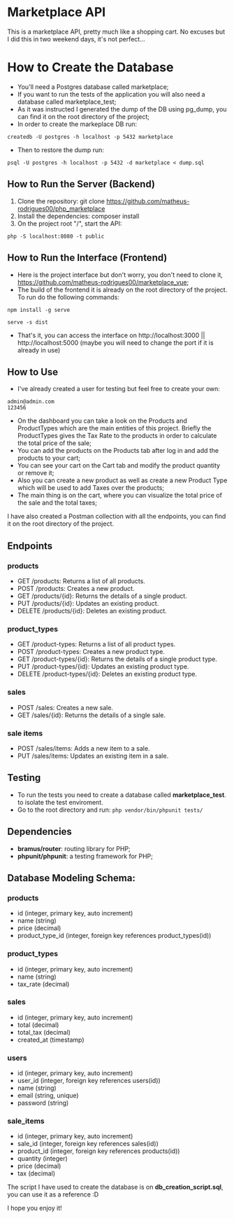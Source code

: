# Marketplace API
This is a marketplace API, pretty much like a shopping cart. No excuses but I did this in two weekend days, it's not perfect...

# How to Create the Database
- You'll need a Postgres database called marketplace;
- If you want to run the tests of the application you will also need a database called marketplace_test;
- As it was instructed I generated the dump of the DB using pg_dump, you can find it on the root directory of the project;
- In order to create the markeplace DB run:
```
createdb -U postgres -h localhost -p 5432 marketplace
```
- Then to restore the dump run:
```
psql -U postgres -h localhost -p 5432 -d marketplace < dump.sql
```

## How to Run the Server (Backend)
1. Clone the repository: git clone https://github.com/matheus-rodrigues00/php_marketplace
2. Install the dependencies: composer install
3. On the project root "/", start the API: 
```
php -S localhost:8080 -t public
```

## How to Run the Interface (Frontend)
- Here is the project interface but don't worry, you don't need to clone it, https://github.com/matheus-rodrigues00/marketplace_vue;
- The build of the frontend it is already on the root directory of the project. To run do the following commands:
```
npm install -g serve
``` 
```
serve -s dist
```
- That's it, you can access the interface on http://localhost:3000 || http://localhost:5000 (maybe you will need to change the port if it is already in use)

## How to Use
- I've already created a user for testing but feel free to create your own: 
```
admin@admin.com
123456
```
- On the dashboard you can take a look on the Products and ProductTypes which are the main entities of this project. Briefly the ProductTypes gives the Tax Rate to the products in order to calculate the total price of the sale;
- You can add the products on the Products tab after log in and add the products to your cart;
- You can see your cart on the Cart tab and modify the product quantity or remove it;
- Also you can create a new product as well as create a new Product Type which will be used to add Taxes over the products;
- The main thing is on the cart, where you can visualize the total price of the sale and the total taxes;

I have also created a Postman collection with all the endpoints, you can find it on the root directory of the project.

## Endpoints
### products
- GET /products: Returns a list of all products.
- POST /products: Creates a new product.
- GET /products/{id}: Returns the details of a single product.
- PUT /products/{id}: Updates an existing product.
- DELETE /products/{id}: Deletes an existing product.

### product_types
- GET /product-types: Returns a list of all product types.
- POST /product-types: Creates a new product type.
- GET /product-types/{id}: Returns the details of a single product type.
- PUT /product-types/{id}: Updates an existing product type.
- DELETE /product-types/{id}: Deletes an existing product type.

### sales
- POST /sales: Creates a new sale.
- GET /sales/{id}: Returns the details of a single sale.

### sale items
- POST /sales/items: Adds a new item to a sale.
- PUT /sales/items: Updates an existing item in a sale.

## Testing
- To run the tests you need to create a database called **marketplace_test**. to isolate the test enviroment.
- Go to the root directory and run:
```php vendor/bin/phpunit tests/```

## Dependencies
- **bramus/router**: routing library for PHP;
- **phpunit/phpunit**: a testing framework for PHP;

## Database Modeling Schema:
### products
- id (integer, primary key, auto increment)
- name (string)
- price (decimal)
- product_type_id (integer, foreign key references product_types(id))

### product_types
- id (integer, primary key, auto increment)
- name (string)
- tax_rate (decimal)

### sales
- id (integer, primary key, auto increment)
- total (decimal)
- total_tax (decimal)
- created_at (timestamp)

### users
- id (integer, primary key, auto increment)
- user_id (integer, foreign key references users(id))
- name (string)
- email (string, unique)
- password (string)


### sale_items
- id (integer, primary key, auto increment)
- sale_id (integer, foreign key references sales(id))
- product_id (integer, foreign key references products(id))
- quantity (integer)
- price (decimal)
- tax (decimal)

The script I have used to create the database is on **db_creation_script.sql**, you can use it as a reference :D

I hope you enjoy it!
